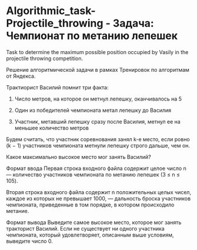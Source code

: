 # Algorithmic_task-Projectile_throwing - Задача: Чемпионат по метанию лепешек

Task to determine the maximum possible position occupied by Vasily in the projectile throwing competition.

Решение алгоритмической задачи в рамках Тренировок по алгоритмам от Яндекса.

Трактиорист Василий помнит три факта:

1) Число метров, на которое он метнул лепешку, оканчивалось на 5

2) Один из победителей чемпионата метал лепешку до Василия

3) Участник, метавший лепешку сразу после Василия, метнул ее на меньшее количество метров

Будем считать, что участник соревнования занял k-е место, если ровно (k − 1) участников чемпионата метнули лепешку строго дальше, чем он.

Какое максимально высокое место мог занять Василий?

Формат ввода
Первая строка входного файла содержит целое число n — количество участников чемпионата по метанию лепешек (3 ≤ n ≤ 105).

Вторая строка входного файла содержит n положительных целых чисел, каждое из которых не превышает 1000, — дальность броска участников чемпионата, приведенные в том порядке, в котором происходило метание.

Формат вывода
Выведите самое высокое место, которое мог занять тракторист Василий. Если не существует ни одного участника чемпионата, который удовлетворяет, описанным выше условиям, выведите число 0.
